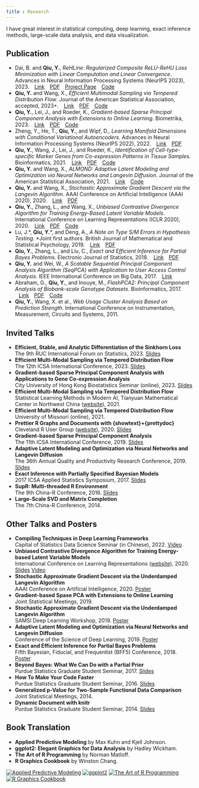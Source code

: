 ```yaml
---
title : Research
---
```


I have great interest in statistical computing, deep learning, exact inference methods, large-scale data analysis, and data visualization.

## <i class="fas fa-angle-double-right"></i> Publication

- Dai, B. and **Qiu, Y.**, *ReHLine: Regularized Composite ReLU-ReHU Loss Minimization with Linear Computation and Linear Convergence*. Advances in Neural Information Processing Systems (NeurIPS 2023), 2023.
  <span style="padding-left:10px"><a href="https://openreview.net/forum?id=3pEBW2UPAD"><i class="fas fa-link"></i> Link</a></span>
  <span style="padding-left:10px"><a href="https://openreview.net/pdf?id=3pEBW2UPAD"><i class="far fa-file-pdf"></i> PDF</a></span>
  <span style="padding-left:10px"><a href="https://rehline.github.io/"><i class="fas fa-home"></i> Project Page</a></span>
  <span style="padding-left:10px"><a href="https://github.com/softmin/ReHLine"><i class="fas fa-code"></i> Code</a></span>
- **Qiu, Y.** and Wang, X., *Efficient Multimodal Sampling via Tempered Distribution Flow*. Journal of the American Statistical Association, accepted, 2023+.
  <span style="padding-left:10px"><a href="https://www.tandfonline.com/doi/abs/10.1080/01621459.2023.2198059"><i class="fas fa-link"></i> Link</a></span>
  <span style="padding-left:10px"><a href="https://arxiv.org/pdf/2304.03933"><i class="far fa-file-pdf"></i> PDF</a></span>
  <span style="padding-left:10px"><a href="https://github.com/yixuan/temperflow"><i class="fas fa-code"></i> Code</a></span>
- **Qiu, Y.**, Lei, J., and Roeder, K., *Gradient-based Sparse Principal Component Analysis with Extensions to Online Learning*. Biometrika, 2023.
  <span style="padding-left:10px"><a href="https://academic.oup.com/biomet/advance-article-abstract/doi/10.1093/biomet/asac041/6640166"><i class="fas fa-link"></i> Link</a></span>
  <span style="padding-left:10px"><a href="https://academic.oup.com/biomet/article-pdf/110/2/339/50311400/asac041.pdf"><i class="far fa-file-pdf"></i> PDF</a></span>
  <span style="padding-left:10px"><a href="https://github.com/yixuan/gradfps"><i class="fas fa-code"></i> Code</a></span>
- Zheng, Y., He, T., **Qiu, Y.**, and Wipf, D., *Learning Manifold Dimensions with Conditional Variational Autoencoders*. Advances in Neural Information Processing Systems (NeurIPS 2022), 2022.
  <span style="padding-left:10px"><a href="https://papers.nips.cc/paper_files/paper/2022/hash/e04101138a3c94544760c1dbdf2c7a2d-Abstract-Conference.html"><i class="fas fa-link"></i> Link</a></span>
  <span style="padding-left:10px"><a href="https://papers.nips.cc/paper_files/paper/2022/file/e04101138a3c94544760c1dbdf2c7a2d-Paper-Conference.pdf"><i class="far fa-file-pdf"></i> PDF</a></span>
- **Qiu, Y.**, Wang, J., Lei, J., and Roeder, K., *Identification of Cell-type-specific Marker Genes from Co-expression Patterns in Tissue Samples*. Bioinformatics, 2021.
  <span style="padding-left:10px"><a href="https://academic.oup.com/bioinformatics/article/37/19/3228/6255309"><i class="fas fa-link"></i> Link</a></span>
  <span style="padding-left:10px"><a href="https://academic.oup.com/bioinformatics/article-pdf/37/19/3228/40556813/btab257.pdf"><i class="far fa-file-pdf"></i> PDF</a></span>
  <span style="padding-left:10px"><a href="https://github.com/yixuan/markerpen"><i class="fas fa-code"></i> Code</a></span>
- **Qiu, Y.** and Wang, X., *ALMOND: Adaptive Latent Modeling and Optimization via Neural Networks and Langevin Diffusion*. Journal of the American Statistical Association, 2021.
  <span style="padding-left:10px"><a href="https://www.tandfonline.com/doi/abs/10.1080/01621459.2019.1691563"><i class="fas fa-link"></i> Link</a></span>
  <span style="padding-left:10px"><a href="https://github.com/yixuan/almond"><i class="fas fa-code"></i> Code</a></span>
- **Qiu, Y.** and Wang, X., *Stochastic Approximate Gradient Descent via the Langevin Algorithm*. AAAI Conference on Artificial Intelligence (AAAI 2020), 2020.
  <span style="padding-left:10px"><a href="https://ojs.aaai.org/index.php/AAAI/article/view/5992"><i class="fas fa-link"></i> Link</a></span>
  <span style="padding-left:10px"><a href="https://arxiv.org/pdf/2002.05519"><i class="far fa-file-pdf"></i> PDF</a></span>
- **Qiu, Y.**, Zhang, L., and Wang, X., *Unbiased Contrastive Divergence Algorithm for Training Energy-Based Latent Variable Models*. International Conference on Learning Representations (ICLR 2020), 2020.
  <span style="padding-left:10px"><a href="https://openreview.net/forum?id=r1eyceSYPr"><i class="fas fa-link"></i> Link</a></span>
  <span style="padding-left:10px"><a href="https://openreview.net/pdf?id=r1eyceSYPr"><i class="far fa-file-pdf"></i> PDF</a></span>
  <span style="padding-left:10px"><a href="https://github.com/yixuan/cdtau"><i class="fas fa-code"></i> Code</a></span>
- Lu, J.\*, **Qiu, Y.**\*, and Deng, A., *A Note on Type S/M Errors in Hypothesis Testing*. *Joint first authors. British Journal of Mathematical and Statistical Psychology, 2019.
  <span style="padding-left:10px"><a href="https://bpspsychub.onlinelibrary.wiley.com/doi/10.1111/bmsp.12132"><i class="fas fa-link"></i> Link</a></span>
  <span style="padding-left:10px"><a href="https://www.microsoft.com/en-us/research/uploads/prod/2020/09/LuQiuDeng-BJMSP2019.pdf"><i class="far fa-file-pdf"></i> PDF</a></span>
- **Qiu, Y.**, Zhang, L., and Liu, C., *Exact and Efficient Inference for Partial Bayes Problems*. Electronic Journal of Statistics, 2018.
  <span style="padding-left:10px"><a href="https://projecteuclid.org/journals/electronic-journal-of-statistics/volume-12/issue-2/Exact-and-efficient-inference-for-partial-Bayes-problems/10.1214/18-EJS1511.full"><i class="fas fa-link"></i> Link</a></span>
  <span style="padding-left:10px"><a href="https://projecteuclid.org/journalArticle/Download?urlId=10.1214%2F18-EJS1511"><i class="far fa-file-pdf"></i> PDF</a></span>
- **Qiu, Y.** and Wei, W., *A Scalable Sequential Principal Component Analysis Algorithm (SeqPCA) with
Application to User Access Control Analysis*. IEEE International Conference on Big Data, 2017.
  <span style="padding-left:10px"><a href="https://ieeexplore.ieee.org/abstract/document/8258403"><i class="fas fa-link"></i> Link</a></span>
- Abraham, G., **Qiu, Y.**, and Inouye, M., *FlashPCA2: Principal Component Analysis of Biobank-scale Genotype Datasets*. Bioinformatics, 2017.
  <span style="padding-left:10px"><a href="https://academic.oup.com/bioinformatics/article/33/17/2776/3798630"><i class="fas fa-link"></i> Link</a></span>
  <span style="padding-left:10px"><a href="https://academic.oup.com/bioinformatics/article-pdf/33/17/2776/49040964/bioinformatics_33_17_2776.pdf"><i class="far fa-file-pdf"></i> PDF</a></span>
  <span style="padding-left:10px"><a href="https://github.com/gabraham/flashpca"><i class="fas fa-code"></i> Code</a></span>
- **Qiu, Y.**, Wang, X. et al., *Web Usage Cluster Analysis Based on Prediction Strength*. International Conference on Instrumentation, Measurement, Circuits and Systems, 2011.

## <i class="fas fa-angle-double-right"></i> Invited Talks

- **Efficient, Stable, and Analytic Differentiation of the Sinkhorn Loss**<br/>
  The 9th RUC International Forum on Statistics, 2023.
  <a href="https://bitbucket.org/yixuan/downloads/downloads/2023-ruc-sinkhorn.pdf"><i class="far fa-clone"></i> Slides</a>
- **Efficient Multi-Modal Sampling via Tempered Distribution Flow**<br/>
  The 12th ICSA International Conference, 2023.
  <a href="https://bitbucket.org/yixuan/downloads/downloads/2023-icsa-temperflow.mp4"><i class="far fa-clone"></i> Slides</a>
- **Gradient-based Sparse Principal Component Analysis with Applications to Gene Co-expression Analysis**<br/>
  City University of Hong Kong Biostatistics Seminar (online), 2023.
  <a href="https://bitbucket.org/yixuan/downloads/downloads/2023-cityu-gradfps.pdf"><i class="far fa-clone"></i> Slides</a>
- **Efficient Multi-Modal Sampling via Tempered Distribution Flow**<br/>
  Statistical Learning Methods in Modern AI, Tianyuan Mathematical Center in Northwest China ([website](http://xiammt.xjtu.edu.cn/info/1053/2714.htm)), 2021.
- **Efficient Multi-Modal Sampling via Tempered Distribution Flow**<br/>
  University of Missouri (online), 2021.
- **Prettier R Graphs and Documents with {showtext}+{prettydoc}**<br/>
  Cleveland R User Group ([website](https://www.meetup.com/Cleveland-UseR-Group/events/272645889/)), 2020.
  <a href="https://yixuan.blog/cleveland-r-meetup/pretty.html"><i class="far fa-clone"></i> Slides</a>
- **Gradient-based Sparse Principal Component Analysis**<br/>
  The 11th ICSA International Conference, 2019.
  <a href="https://bitbucket.org/yixuan/downloads/downloads/2019-icsa-gradfps.pdf"><i class="far fa-clone"></i> Slides</a>
- **Adaptive Latent Modeling and Optimization via Neural Networks and Langevin Diffusion**<br/>
  The 36th Annual Quality and Productivity Research Conference, 2019.
  <a href="https://bitbucket.org/yixuan/downloads/downloads/2019-qprc-almond.pdf"><i class="far fa-clone"></i> Slides</a>
- **Exact Inference with Partially Specified Bayesian Models**<br/>
  2017 ICSA Applied Statistics Symposium, 2017.
  <a href="https://bitbucket.org/yixuan/downloads/downloads/2017-icsa-pb.pdf"><i class="far fa-clone"></i> Slides</a>
- **SupR: Multi-threaded R Environment**<br/>
  The 9th China-R Conference, 2016.
  <a href="https://bitbucket.org/yixuan/downloads/downloads/2016-chinar-supr.pdf"><i class="far fa-clone"></i> Slides</a>
- **Large-Scale SVD and Matrix Completion**<br/>
  The 7th China-R Conference, 2014.

## <i class="fas fa-angle-double-right"></i> Other Talks and Posters

- **Compiling Techniques in Deep Learning Frameworks**<br/>
  Capital of Statistics Data Science Seminar (in Chinese), 2022.
  <a href="https://www.bilibili.com/video/BV1E8411p7BX/"><i class="far fa-file-video"></i> Video</a>
- **Unbiased Contrastive Divergence Algorithm for Training Energy-based Latent Variable Models**<br/>
  International Conference on Learning Representations ([website](https://iclr.cc/virtual_2020/poster_r1eyceSYPr.html)), 2020.
  <a href="https://bitbucket.org/yixuan/downloads/downloads/2020-iclr-ucd.pdf"><i class="far fa-clone"></i> Slides</a>
  <a href="https://iclr.cc/virtual_2020/poster_r1eyceSYPr.html"><i class="far fa-file-video"></i> Video</a>
- **Stochastic Approximate Gradient Descent via the Underdamped Langevin Algorithm**<br/>
  AAAI Conference on Artificial Intelligence, 2020.
  <a href="https://bitbucket.org/yixuan/downloads/downloads/2020-aaai-sagd.pdf"><i class="fas fa-columns"></i> Poster</a>
- **Gradient-based Spase PCA with Extensions to Online Learning**<br/>
  Joint Statistical Meetings, 2019.
- **Stochastic Approximate Gradient Descent via the Underdamped Langevin Algorithm**<br/>
  SAMSI Deep Learning Workshop, 2019.
  <a href="https://bitbucket.org/yixuan/downloads/downloads/2019-samsi-sagd.pdf"><i class="fas fa-columns"></i> Poster</a>
- **Adaptive Latent Modeling and Optimization via Neural Networks and Langevin Diffusion**<br/>
  Conference of the Science of Deep Learning, 2019.
  <a href="https://bitbucket.org/yixuan/downloads/downloads/2019-dl-almond.pdf"><i class="fas fa-columns"></i> Poster</a>
- **Exact and Efficient Inference for Partial Bayes Problems**<br/>
  Fifth Bayesian, Fiducial, and Frequentist (BFF5) Conference, 2018.
  <a href="https://bitbucket.org/yixuan/downloads/downloads/2018-bff5-pb.pdf"><i class="fas fa-columns"></i> Poster</a>
- **Beyond Bayes: What We Can Do with a Partial Prior**<br/>
  Purdue Statistics Graduate Student Seminar, 2017.
  <a href="http://archive.statr.me/files/GSO-PB/partial_bayes.html"><i class="far fa-clone"></i> Slides</a>
- **How To Make Your Code Faster**<br/>
  Purdue Statistics Graduate Student Seminar, 2016.
  <a href="http://gso-stat.github.io/slides/yixuan/computing.html"><i class="far fa-clone"></i> Slides</a>
- **Generalized p-Value for Two-Sample Functional Data Comparison**<br/>
  Joint Statistical Meetings, 2014.
- **Dynamic Document with knitr**<br/>
  Purdue Statistics Graduate Student Seminar, 2014.
  <a href="http://archive.statr.me/files/GSO/GSO-knitr-new.html"><i class="far fa-clone"></i> Slides</a>

## <i class="fas fa-angle-double-right"></i> Book Translation

- **Applied Predictive Modeling** by Max Kuhn and Kjell Johnson.
- **ggplot2: Elegant Graphics for Data Analysis** by Hadley Wickham.
- **The Art of R Programming** by Norman Matloff.
- **R Graphics Cookbook** by Winston Chang.

<a href="https://book.douban.com/subject/26800150/"><img class="book" src="/images/book-apm.jpg" alt="Applied Predictive Modeling" /></a>
<a href="https://book.douban.com/subject/24527091/"><img class="book" src="/images/book-ggplot2.jpg" alt="ggplot2" /></a>
<a href="https://book.douban.com/subject/24699632/"><img class="book" src="/images/book-art-r.jpg" alt="The Art of R Programming" /></a>
<a href="https://book.douban.com/subject/25873705/"><img class="book" src="/images/book-r-graphics-cookbook.png" alt="R Graphics Cookbook" /></a>
